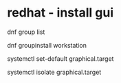 # redhat - install gui
dnf group list

dnf groupinstall workstation

systemctl set-default graphical.target

systemctl isolate graphical.target
